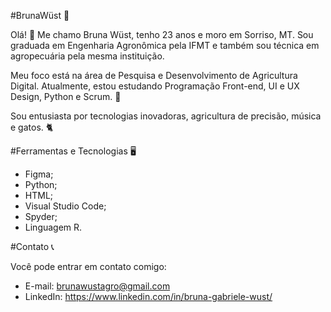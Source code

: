 #BrunaWüst :rocket:

Olá! :wave:
Me chamo Bruna Wüst, tenho 23 anos e moro em Sorriso, MT. Sou graduada em Engenharia Agronômica pela IFMT e também sou técnica em agropecuária pela mesma instituição.

Meu foco está na área de Pesquisa e Desenvolvimento de Agricultura Digital. Atualmente, estou estudando Programação Front-end, UI e UX Design, Python e Scrum. 	:seedling:

Sou entusiasta por tecnologias inovadoras, agricultura de precisão, música e gatos. :cat2:

#Ferramentas e Tecnologias :desktop_computer:
- Figma;
- Python;
- HTML;
- Visual Studio Code;
- Spyder;
- Linguagem R.

#Contato :telephone_receiver:

Você pode entrar em contato comigo:

- E-mail: brunawustagro@gmail.com
- LinkedIn: https://www.linkedin.com/in/bruna-gabriele-wust/

